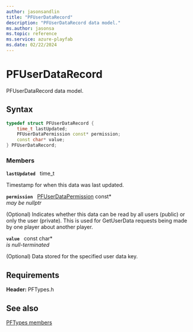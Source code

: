 ```yaml
---
author: jasonsandlin
title: "PFUserDataRecord"
description: "PFUserDataRecord data model."
ms.author: jasonsa
ms.topic: reference
ms.service: azure-playfab
ms.date: 02/22/2024
---
```


# PFUserDataRecord  

PFUserDataRecord data model.  

## Syntax  
  
```cpp
typedef struct PFUserDataRecord {  
    time_t lastUpdated;  
    PFUserDataPermission const* permission;  
    const char* value;  
} PFUserDataRecord;  
```
  
### Members  
  
**`lastUpdated`** &nbsp; time_t  
  
Timestamp for when this data was last updated.
  
**`permission`** &nbsp; [PFUserDataPermission](../enums/pfuserdatapermission.md) const*  
*may be nullptr*  
  
(Optional) Indicates whether this data can be read by all users (public) or only the user (private). This is used for GetUserData requests being made by one player about another player.
  
**`value`** &nbsp; const char*  
*is null-terminated*  
  
(Optional) Data stored for the specified user data key.
  
  
## Requirements  
  
**Header:** PFTypes.h
  
## See also  
[PFTypes members](../pftypes_members.md)  

  
  
